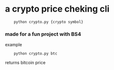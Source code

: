 # a crypto price cheking cli

```
    python crypto.py {crypto symbol}
```




### made for a fun project with BS4

example


```
    python crypto.py btc
```
returns bitcoin price
